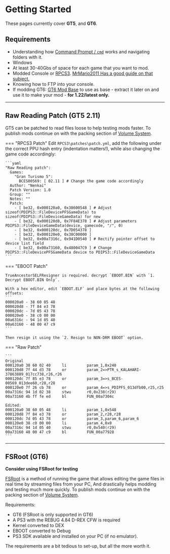# Getting Started

These pages currently cover **GT5**, and **GT6**.

## Requirements

* Understanding how [Command Prompt / `cmd`](https://www.makeuseof.com/tag/a-beginners-guide-to-the-windows-command-line/) works and navigating folders with it.
* Windows
* At least 30-40Gbs of space for each game that you want to mod.
* Modded Console or [RPCS3](https://rpcs3.net/). [MrMario2011 Has a good guide on that subject.](https://www.youtube.com/watch?v=suM4dUAYUPE)
* Knowing how to FTP into your console.
* If modding GT6: [GT6 Mod Base](http://www.mediafire.com/folder/8d08of132m00y/GT6+Mod+Base) to use as base - extract it later on and use it to make your mod - **for 1.22/latest only.**

---

## Raw Reading Patch (GT5 2.11)
GT5 can be patched to read files loose to help testing mods faster. To publish mods continue on with the packing section of [Volume System](./basics/volume_system.md).

=== "RPCS3 Patch"
    Edit `RPCS3\patches\patch.yml`, add the following under the correct PPU hash entry (indentation matters!), while also changing the game code accordingly:
    
    ```yaml
    "Raw Reading patch":
      Games:
        "Gran Turismo 5":
          BCES00569: [ 02.11 ] # Change the game code accordingly
      Author: "Nenkai"
      Patch Version: 1.0
      Group: ""
      Notes: ""
      Patch:
        - [ be32, 0x000120a0, 0x38600548 ] # Adjust sizeof(PDIPS3::FileDevicePFSGameData) to sizeof(PDIPS3::FileDeviceGameData) for new
        - [ be32, 0x000120d8, 0x7F84E378 ] # Adjust parameters PDIPS3::FileDeviceGameData(device, gamecode, "/", 0)
        - [ be32, 0x000120dc, 0x7D054378 ]
        - [ be32, 0x000120e0, 0x38C00000 ]
        - [ be32, 0x00a7316c, 0x941D0540 ] # Rectify pointer offset to device list field
        - [ be32, 0x00a73160, 0x480047C9 ] # Change PDIPS3::FileDevicePFSGameData device to PDIPS3::FileDeviceGameData
    ```
    
=== "EBOOT Patch"

    TrueAncestorSELFResigner is required. decrypt `EBOOT.BIN` with `1. Decrypt EBOOT.BIN Only`.

    With a hex editor, edit `EBOOT.ELF` and place bytes at the following offsets:
    ```
    000020a0 - 38 60 05 48
    000020d8 - 7f 84 e3 78
    000020dc - 7d 05 43 78
    000020e0 - 38 c0 00 00
    00a6316c - 94 1d 05 40
    00a63160 - 48 00 47 c9
    ```

    Then resign it using the `2. Resign to NON-DRM EBOOT` option.

=== "Raw Patch"

    ```
    Original
    000120a0 38 60 02 40     li         param_1,0x240
    000120d8 7f 44 d3 78     or         param_2=>PTR_s_KALAHARI-37863889_017cc738,r26,r26
    000120dc 7f 85 e3 78     or         param_3=>s_BCES-00569_013dee60,r28,r28
    000120e0 7f 26 cb 78     or         param_4=>s_PDIPFS_013dfb00,r25,r25
    00a7316c 94 1d 02 38     stwu       r0,0x238(r29)
    00a73160 4b ff fe ed     bl         FUN_00a7304c 

    Edited:
    000120a0 38 60 05 48     li         param_1,0x548
    000120d8 7f 84 e3 78     or         param_2,r28,r28
    000120dc 7d 05 43 78     or         param_3,param_6,param_6
    000120e0 38 c0 00 00     li         param_4,0x0
    00a7316c 94 1d 05 40     stwu       r0,0x540(r29)
    00a73160 48 00 47 c9     bl         FUN_00a77928 
    ```

---

## FSRoot (GT6)

**Consider using FSRoot for testing**

[FSRoot](other/fsroot.md) is a method of running the game that allows editing the game files in real time by streaming files from your PC, And drastically helps modding and testing much more quickly. To publish mods continue on with the packing section of [Volume System](./basics/volume_system.md).

Requirements:

* GT6 (FSRoot is only supported in GT6)
* A PS3 with the REBUG 4.84 D-REX CFW is required
* Kernel converted to DEX
* EBOOT converted to Debug 
* PS3 SDK available and installed on your PC (if no emulator).

The requirements are a bit tedious to set-up, but all the more worth it.